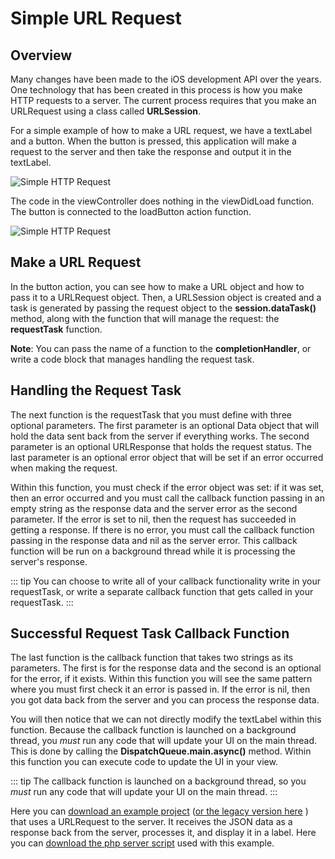 # Simple URL Request

## Overview

Many changes have been made to the iOS development API over the years. One technology that has been created in this process is how you make HTTP requests to a server. The current process requires that you make an URLRequest using a class called **URLSession**.

For a simple example of how to make a URL request, we have a textLabel and a button. When the button is pressed, this application will make a request to the server and then take the response and output it in the textLabel.

![Simple HTTP Request](/mad9137/assets/img/SimpleHTTPRequest_1.png)

The code in the viewController does nothing in the viewDidLoad function. The button is connected to the loadButton action function.

![Simple HTTP Request](/mad9137/assets/img/SimpleHTTPRequest_2.png)

## Make a URL Request

In the button action, you can see how to make a URL object and how to pass it to a URLRequest object. Then, a URLSession object is created and a task is generated by passing the request object to the **session.dataTask()** method, along with the function that will manage the request: the **requestTask** function.

**Note**: You can pass the name of a function to the **completionHandler**, or write a code block that manages handling the request task.

## Handling the Request Task

The next function is the requestTask that you must define with three optional parameters. The first parameter is an optional Data object that will hold the data sent back from the server if everything works. The second parameter is an optional URLResponse that holds the request status. The last parameter is an optional error object that will be set if an error occurred when making the request.

Within this function, you must check if the error object was set: if it was set, then an error occurred and you must call the callback function passing in an empty string as the response data and the server error as the second parameter. If the error is set to nil, then the request has succeeded in getting a response. If there is no error, you must call the callback function passing in the response data and nil as the server error. This callback function will be run on a background thread while it is processing the server's response.

::: tip
You can choose to write all of your callback functionality write in your requestTask, or write a separate callback function that gets called in your requestTask.
:::

## Successful Request Task Callback Function

The last function is the callback function that takes two strings as its parameters. The first is for the response data and the second is an optional for the error, if it exists. Within this function you will see the same pattern where you must first check it an error is passed in. If the error is nil, then you got data back from the server and you can process the response data.

You will then notice that we can not directly modify the textLabel within this function. Because the callback function is launched on a background thread, you *must* run any code that will update your UI on the main thread.  This is done by calling the **DispatchQueue.main.async()** method. Within this function you can execute code to update the UI in your view.

::: tip
The callback function is launched on a background thread, so you *must* run any code that will update your UI on the main thread.
:::

Here you can  [download an example project](/mad9137/assets/downloads/SimpleURLRequest.zip)  ([or the legacy version here](/mad9137/assets/downloads/legacySimpleURLRequest.zip) ) that uses a URLRequest to the server.  It receives the JSON data as a response back from the server, processes it, and display it in a label.  Here you can  [download the php server script](/mad9137/assets/downloads/SimpleURLRequestServer.zip)   used with this example.

